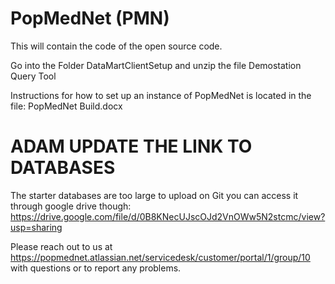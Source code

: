 # PopMedNet (PMN)
This will contain the code of the open source code. 

Go into the Folder DataMartClientSetup and unzip the file Demostation Query Tool

Instructions for how to set up an instance of PopMedNet is located in the file: PopMedNet Build.docx

# ADAM UPDATE THE LINK TO DATABASES
The starter databases are too large to upload on Git you can access it through google drive though: https://drive.google.com/file/d/0B8KNecUJscOJd2VnOWw5N2stcmc/view?usp=sharing

Please reach out to us at https://popmednet.atlassian.net/servicedesk/customer/portal/1/group/10 with questions or to report any problems.


